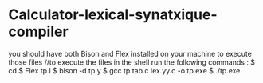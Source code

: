 # Calculator-lexical-synatxique-compiler
you should have both Bison and Flex installed on your machine to execute those files
//to execute the files in the shell run the following commands :
$ cd <file-path>
$ Flex tp.l
$ bison -d tp.y
$ gcc tp.tab.c lex.yy.c -o tp.exe
$ ./tp.exe
